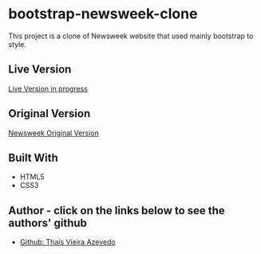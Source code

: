 # bootstrap-newsweek-clone
This project is a clone of Newsweek website that used mainly bootstrap to style.

## Live Version

<a href="#"> Live Version in progress</a>

## Original Version

<a href="https://www.newsweek.com/"> Newsweek Original Version</a>

## Built With

* HTML5
* CSS3

## Author - click on the links below to see the authors' github

* <a href="https://github.com/thsvr"> Github: Thaís Vieira Azevedo</a>
